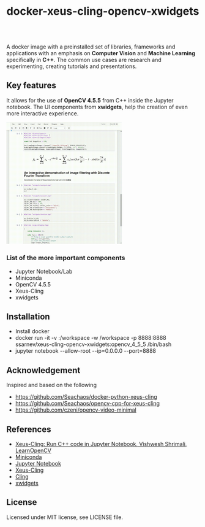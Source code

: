 <center>
    <h1 itemprop="headline">docker-xeus-cling-opencv-xwidgets</h1>
</center>
<br><br>

A docker image with a preinstalled set of libraries, frameworks and applications with an emphasis on **Computer Vision** and **Machine Learning** specifically in **C++**.
The common use cases are research and experimenting, creating tutorials and presentations.

## Key features
It allows for the use of **OpenCV 4.5.5** from C++ inside the Jupyter notebook. The UI components from **xwidgets**, help the creation of even more interactive experience.

<img src="./interactive.gif" width="60%"/>

### List of the more important components
 - Jupyter Notebook/Lab
 - Miniconda
 - OpenCV 4.5.5
 - Xeus-Cling
 - xwidgets
 
 
## Installation
 
 - Install docker
 - docker run -it -v <Local directory to be mounted as a workspace>:/workspace -w /workspace -p 8888:8888 ssarnev/xeus-cling-opencv-xwidgets:opencv_4_5_5 /bin/bash
 - jupyter notebook --allow-root --ip=0.0.0.0 --port=8888
 
## Acknowledgement
 Inspired and based on the following
  - https://github.com/Seachaos/docker-python-xeus-cling
  - https://github.com/Seachaos/opencv-cpp-for-xeus-cling
  - https://github.com/czeni/opencv-video-minimal

## References
  - [Xeus-Cling: Run C++ code in Jupyter Notebook, Vishwesh Shrimali, LearnOpenCV](https://learnopencv.com/xeus-cling-run-c-code-in-jupyter-notebook/)
  - [Miniconda](https://docs.conda.io/en/latest/miniconda.html)
  - [Jupyter Notebook](https://jupyter.org/)
  - [Xeus-Cling](https://github.com/jupyter-xeus/xeus-cling)
  - [Cling](https://github.com/root-project/cling)
  - [xwidgets](https://xwidgets.readthedocs.io/en/latest/)

## License
Licensed under MIT license, see LICENSE file.
<br><br><br>    
    